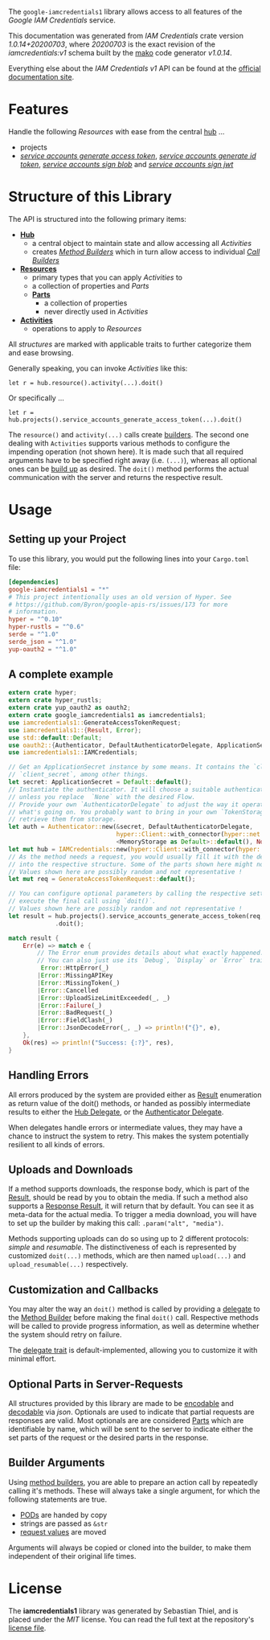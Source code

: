 <!---
DO NOT EDIT !
This file was generated automatically from 'src/mako/api/README.md.mako'
DO NOT EDIT !
-->
The `google-iamcredentials1` library allows access to all features of the *Google IAM Credentials* service.

This documentation was generated from *IAM Credentials* crate version *1.0.14+20200703*, where *20200703* is the exact revision of the *iamcredentials:v1* schema built by the [mako](http://www.makotemplates.org/) code generator *v1.0.14*.

Everything else about the *IAM Credentials* *v1* API can be found at the
[official documentation site](https://cloud.google.com/iam/docs/creating-short-lived-service-account-credentials).
# Features

Handle the following *Resources* with ease from the central [hub](https://docs.rs/google-iamcredentials1/1.0.14+20200703/google_iamcredentials1/struct.IAMCredentials.html) ... 

* projects
 * [*service accounts generate access token*](https://docs.rs/google-iamcredentials1/1.0.14+20200703/google_iamcredentials1/struct.ProjectServiceAccountGenerateAccessTokenCall.html), [*service accounts generate id token*](https://docs.rs/google-iamcredentials1/1.0.14+20200703/google_iamcredentials1/struct.ProjectServiceAccountGenerateIdTokenCall.html), [*service accounts sign blob*](https://docs.rs/google-iamcredentials1/1.0.14+20200703/google_iamcredentials1/struct.ProjectServiceAccountSignBlobCall.html) and [*service accounts sign jwt*](https://docs.rs/google-iamcredentials1/1.0.14+20200703/google_iamcredentials1/struct.ProjectServiceAccountSignJwtCall.html)




# Structure of this Library

The API is structured into the following primary items:

* **[Hub](https://docs.rs/google-iamcredentials1/1.0.14+20200703/google_iamcredentials1/struct.IAMCredentials.html)**
    * a central object to maintain state and allow accessing all *Activities*
    * creates [*Method Builders*](https://docs.rs/google-iamcredentials1/1.0.14+20200703/google_iamcredentials1/trait.MethodsBuilder.html) which in turn
      allow access to individual [*Call Builders*](https://docs.rs/google-iamcredentials1/1.0.14+20200703/google_iamcredentials1/trait.CallBuilder.html)
* **[Resources](https://docs.rs/google-iamcredentials1/1.0.14+20200703/google_iamcredentials1/trait.Resource.html)**
    * primary types that you can apply *Activities* to
    * a collection of properties and *Parts*
    * **[Parts](https://docs.rs/google-iamcredentials1/1.0.14+20200703/google_iamcredentials1/trait.Part.html)**
        * a collection of properties
        * never directly used in *Activities*
* **[Activities](https://docs.rs/google-iamcredentials1/1.0.14+20200703/google_iamcredentials1/trait.CallBuilder.html)**
    * operations to apply to *Resources*

All *structures* are marked with applicable traits to further categorize them and ease browsing.

Generally speaking, you can invoke *Activities* like this:

```Rust,ignore
let r = hub.resource().activity(...).doit()
```

Or specifically ...

```ignore
let r = hub.projects().service_accounts_generate_access_token(...).doit()
```

The `resource()` and `activity(...)` calls create [builders][builder-pattern]. The second one dealing with `Activities` 
supports various methods to configure the impending operation (not shown here). It is made such that all required arguments have to be 
specified right away (i.e. `(...)`), whereas all optional ones can be [build up][builder-pattern] as desired.
The `doit()` method performs the actual communication with the server and returns the respective result.

# Usage

## Setting up your Project

To use this library, you would put the following lines into your `Cargo.toml` file:

```toml
[dependencies]
google-iamcredentials1 = "*"
# This project intentionally uses an old version of Hyper. See
# https://github.com/Byron/google-apis-rs/issues/173 for more
# information.
hyper = "^0.10"
hyper-rustls = "^0.6"
serde = "^1.0"
serde_json = "^1.0"
yup-oauth2 = "^1.0"
```

## A complete example

```Rust
extern crate hyper;
extern crate hyper_rustls;
extern crate yup_oauth2 as oauth2;
extern crate google_iamcredentials1 as iamcredentials1;
use iamcredentials1::GenerateAccessTokenRequest;
use iamcredentials1::{Result, Error};
use std::default::Default;
use oauth2::{Authenticator, DefaultAuthenticatorDelegate, ApplicationSecret, MemoryStorage};
use iamcredentials1::IAMCredentials;

// Get an ApplicationSecret instance by some means. It contains the `client_id` and 
// `client_secret`, among other things.
let secret: ApplicationSecret = Default::default();
// Instantiate the authenticator. It will choose a suitable authentication flow for you, 
// unless you replace  `None` with the desired Flow.
// Provide your own `AuthenticatorDelegate` to adjust the way it operates and get feedback about 
// what's going on. You probably want to bring in your own `TokenStorage` to persist tokens and
// retrieve them from storage.
let auth = Authenticator::new(&secret, DefaultAuthenticatorDelegate,
                              hyper::Client::with_connector(hyper::net::HttpsConnector::new(hyper_rustls::TlsClient::new())),
                              <MemoryStorage as Default>::default(), None);
let mut hub = IAMCredentials::new(hyper::Client::with_connector(hyper::net::HttpsConnector::new(hyper_rustls::TlsClient::new())), auth);
// As the method needs a request, you would usually fill it with the desired information
// into the respective structure. Some of the parts shown here might not be applicable !
// Values shown here are possibly random and not representative !
let mut req = GenerateAccessTokenRequest::default();

// You can configure optional parameters by calling the respective setters at will, and
// execute the final call using `doit()`.
// Values shown here are possibly random and not representative !
let result = hub.projects().service_accounts_generate_access_token(req, "name")
             .doit();

match result {
    Err(e) => match e {
        // The Error enum provides details about what exactly happened.
        // You can also just use its `Debug`, `Display` or `Error` traits
         Error::HttpError(_)
        |Error::MissingAPIKey
        |Error::MissingToken(_)
        |Error::Cancelled
        |Error::UploadSizeLimitExceeded(_, _)
        |Error::Failure(_)
        |Error::BadRequest(_)
        |Error::FieldClash(_)
        |Error::JsonDecodeError(_, _) => println!("{}", e),
    },
    Ok(res) => println!("Success: {:?}", res),
}

```
## Handling Errors

All errors produced by the system are provided either as [Result](https://docs.rs/google-iamcredentials1/1.0.14+20200703/google_iamcredentials1/enum.Result.html) enumeration as return value of 
the doit() methods, or handed as possibly intermediate results to either the 
[Hub Delegate](https://docs.rs/google-iamcredentials1/1.0.14+20200703/google_iamcredentials1/trait.Delegate.html), or the [Authenticator Delegate](https://docs.rs/yup-oauth2/*/yup_oauth2/trait.AuthenticatorDelegate.html).

When delegates handle errors or intermediate values, they may have a chance to instruct the system to retry. This 
makes the system potentially resilient to all kinds of errors.

## Uploads and Downloads
If a method supports downloads, the response body, which is part of the [Result](https://docs.rs/google-iamcredentials1/1.0.14+20200703/google_iamcredentials1/enum.Result.html), should be
read by you to obtain the media.
If such a method also supports a [Response Result](https://docs.rs/google-iamcredentials1/1.0.14+20200703/google_iamcredentials1/trait.ResponseResult.html), it will return that by default.
You can see it as meta-data for the actual media. To trigger a media download, you will have to set up the builder by making
this call: `.param("alt", "media")`.

Methods supporting uploads can do so using up to 2 different protocols: 
*simple* and *resumable*. The distinctiveness of each is represented by customized 
`doit(...)` methods, which are then named `upload(...)` and `upload_resumable(...)` respectively.

## Customization and Callbacks

You may alter the way an `doit()` method is called by providing a [delegate](https://docs.rs/google-iamcredentials1/1.0.14+20200703/google_iamcredentials1/trait.Delegate.html) to the 
[Method Builder](https://docs.rs/google-iamcredentials1/1.0.14+20200703/google_iamcredentials1/trait.CallBuilder.html) before making the final `doit()` call. 
Respective methods will be called to provide progress information, as well as determine whether the system should 
retry on failure.

The [delegate trait](https://docs.rs/google-iamcredentials1/1.0.14+20200703/google_iamcredentials1/trait.Delegate.html) is default-implemented, allowing you to customize it with minimal effort.

## Optional Parts in Server-Requests

All structures provided by this library are made to be [encodable](https://docs.rs/google-iamcredentials1/1.0.14+20200703/google_iamcredentials1/trait.RequestValue.html) and 
[decodable](https://docs.rs/google-iamcredentials1/1.0.14+20200703/google_iamcredentials1/trait.ResponseResult.html) via *json*. Optionals are used to indicate that partial requests are responses 
are valid.
Most optionals are are considered [Parts](https://docs.rs/google-iamcredentials1/1.0.14+20200703/google_iamcredentials1/trait.Part.html) which are identifiable by name, which will be sent to 
the server to indicate either the set parts of the request or the desired parts in the response.

## Builder Arguments

Using [method builders](https://docs.rs/google-iamcredentials1/1.0.14+20200703/google_iamcredentials1/trait.CallBuilder.html), you are able to prepare an action call by repeatedly calling it's methods.
These will always take a single argument, for which the following statements are true.

* [PODs][wiki-pod] are handed by copy
* strings are passed as `&str`
* [request values](https://docs.rs/google-iamcredentials1/1.0.14+20200703/google_iamcredentials1/trait.RequestValue.html) are moved

Arguments will always be copied or cloned into the builder, to make them independent of their original life times.

[wiki-pod]: http://en.wikipedia.org/wiki/Plain_old_data_structure
[builder-pattern]: http://en.wikipedia.org/wiki/Builder_pattern
[google-go-api]: https://github.com/google/google-api-go-client

# License
The **iamcredentials1** library was generated by Sebastian Thiel, and is placed 
under the *MIT* license.
You can read the full text at the repository's [license file][repo-license].

[repo-license]: https://github.com/Byron/google-apis-rsblob/master/LICENSE.md
